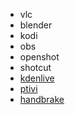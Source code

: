 - vlc
- blender
- kodi
- obs
- openshot
- shotcut
- [kdenlive](https://kdenlive.org/)
- [ptivi](http://www.pitivi.org/)
- [handbrake](https://handbrake.fr/)
